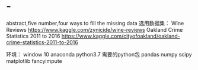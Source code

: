 # -
abstract,five number,four ways to fill the missing data
选用数据集：
   Wine Reviews https://www.kaggle.com/zynicide/wine-reviews
   Oakland Crime Statistics 2011 to 2016 https://www.kaggle.com/cityofoakland/oakland-crime-statistics-2011-to-2016

环境：
  window 10
  anaconda
  python3.7
需要的python包
  pandas
  numpy
  scipy
  matplotlib
  fancyimpute
